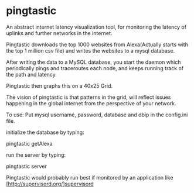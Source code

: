 pingtastic
==========

An abstract internet latency visualization tool, for monitoring the latency of uplinks and further networks in the internet.

Pingtastic downloads the top 1000 websites from Alexa(Actually starts with the top 1 million csv file) and writes the websites to a mysql database.

After writing the data to a MySQL database, you start the daemon which periodically pings and traceroutes each node, and keeps running track of the path and latency.

Pingtastic then graphs this on a 40x25 Grid.

The vision of pingtastic is that patterns in the grid, will reflect issues happening in the global internet from the perspective of your network.

To use:
Put mysql username, password, database and dbip in the config.ini file.


initialize the database by typing:

pingtastic getAlexa

run the server by typing:

pingtastic server

Pingtastic would probably run best if monitored by an application like [http://supervisord.org/]supervisord
